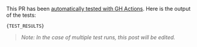 This PR has been [automatically tested with GH Actions](https://github.com/SysBioChalmers/GECKO/actions/runs/{GH_ACTION_RUN}). Here is the output of the tests:

```
{TEST_RESULTS}
```

> _Note: In the case of multiple test runs, this post will be edited._
